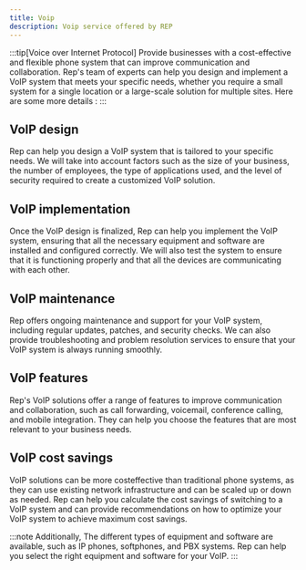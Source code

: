 ```yaml
---
title: Voip
description: Voip service offered by REP
---
```

:::tip[Voice over Internet Protocol]
Provide businesses with a cost-effective and flexible phone system that can improve communication and collaboration. Rep's team of experts can help you design and implement a VoIP system that meets your specific needs, whether you require a small system for a single location or a large-scale solution for multiple sites.
Here are some more details :
:::

## VoIP design
Rep can help you design a VoIP system that is tailored to your specific needs. We will take into account factors such as the size of your business, the number of employees, the type of applications used, and the level of security required to create a customized VoIP solution.

## VoIP implementation
Once the VoIP design is finalized, Rep can help you implement the VoIP system, ensuring that all the necessary equipment and software are installed and configured correctly. We will also test the system to ensure that it is functioning properly and that all the devices are communicating with each other.

## VoIP maintenance
Rep offers ongoing maintenance and support for your VoIP system, including regular updates, patches, and security checks. We can also provide troubleshooting and problem resolution services to ensure that your VoIP system is always running smoothly.

## VoIP features
Rep's VoIP solutions offer a range of features to improve communication and collaboration, such as call forwarding, voicemail, conference calling, and mobile integration. They can help you choose the features that are most relevant to your business needs.

## VoIP cost savings
VoIP solutions can be more costeffective than traditional phone systems, as they can use existing network infrastructure and can be scaled up or down as needed. Rep can help you calculate the cost savings of switching to a VoIP system and can provide recommendations on how to optimize your VoIP system to achieve maximum cost savings.

:::note
Additionally, The different types of equipment and software are available, such as IP phones, softphones, and PBX systems. Rep can help you select the right equipment and software for your VoIP.
:::